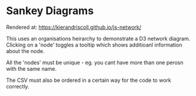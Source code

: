 # Sankey Diagrams

Rendered at: https://kierandriscoll.github.io/js-network/

This uses an organisations heirarchy to demonstrate a D3 network diagram. Clicking on a 'node' toggles a tooltip which shows additioanl information about the node.

All the 'nodes' must be unique - eg. you cant have more than one perosn with the same name.

The CSV must also be ordered in a certain way for the code to work correctly.
